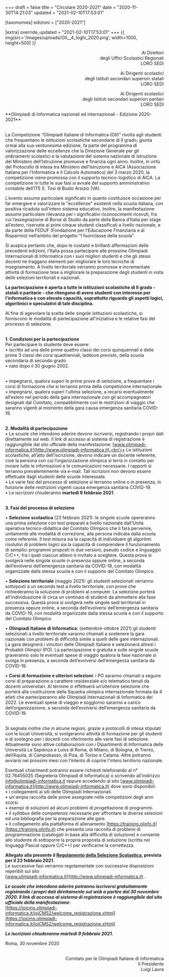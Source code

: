+++
draft = false
title = "Circolare 2020-2021"
date = "2020-11-30T14:21:03"
updated = "2021-02-10T17:53:01"

[taxonomies]
edizioni = ["2020-2021"]

[extra]
override_updated = "2021-02-10T17:53:01"
+++
{{ img(src='/images/uploads/OII__4_loghi_2020.png', width=1000, height=500) }}

<div style="text-align: right;">

Ai Direttori<br/> degli Uffici Scolastici Regionali<br/>LORO SEDI

Ai Dirigenti scolastici<br/> degli Istituti secondari superiori statali<br/>LORO SEDI

Ai Dirigenti scolastici<br/> degli Istituti secondari superiori paritari<br/>LORO SEDI

</div>
**Olimpiadi di Informatica nazionali ed internazionali - Edizione 2020-2021**

<br/>La Competizione “Olimpiadi Italiane di Informatica (OII)” rivolta agli studenti che frequentano le istituzioni scolastiche secondarie di II grado, giunta ormai alla sua ventunesima edizione, fa parte del programma di valorizzazione delle eccellenze che la Direzione Generale per gli ordinamenti scolastici e la valutazione del sistema nazionale di istruzione del Ministero dell’Istruzione promuove e finanzia ogni anno. Inoltre, in virtù del Protocollo di intesa tra Ministero dell’Istruzione e AICA (Associazione Italiana per l’Informatica e il Calcolo Automatico) del 3 marzo 2020, la competizione viene promossa con il supporto tecnico-logistico di AICA. La competizione in tutte le sue fasi si avvale del supporto amministrativo contabile dell’ITE E. Tosi di Busto Arsizio (VA).

L’evento assume particolare significato in quanto costituisce occasione per far emergere e valorizzare le "eccellenze" esistenti nella scuola italiana, con positiva ricaduta sull’intero sistema educativo. Inoltre, la manifestazione assume particolare rilevanza per i significativi riconoscimenti ricevuti, fra cui l’assegnazione di Borse di Studio da parte della Banca d’Italia per stage all’estero, riservate ai primi cinque studenti classificati a livello nazionale, e da parte della FEDUF (Fondazione per l’Educazione Finanziaria e al Risparmio) nell’ambito del progetto “I fuoriclasse della scuola”.

Si auspica pertanto che, dopo le costanti e brillanti affermazioni delle precedenti edizioni, l'Italia possa partecipare alle prossime Olimpiadi Internazionali di Informatica con i suoi migliori studenti e che gli stessi docenti ne traggano elementi per migliorare le loro tecniche di insegnamento. A livello territoriale verranno promosse e incrementate attività di formazione tese a migliorare la preparazione degli studenti in vista delle selezioni territoriali e nazionali.

**La partecipazione è aperta a tutte le istituzioni scolastiche di II grado - statali e paritarie - che ritengono di avere studenti con interesse per l'informatica e con elevate capacità, soprattutto riguardo gli aspetti logici, algoritmici e speculativi di tale disciplina.**

Al fine di agevolare la scelta delle singole istituzioni scolastiche, si forniscono le modalità di partecipazione all'iniziativa e le relative fasi del processo di selezione.

<br/>**1. Condizioni per la partecipazione**<br/>Per partecipare lo studente deve essere:<br/>• iscritto ad una delle prime quattro classi dei corsi quinquennali e delle prime 3 classi dei corsi quadriennali, laddove previsto, della scuola secondaria di secondo grado.<br/>• nato dopo il 30 giugno 2002.

<br/>• impegnarsi, qualora superi le prime prove di selezione, a frequentare i corsi di formazione che si terranno prima della competizione internazionale.<br/>• impegnarsi, qualora superi l'ultima selezione, a recarsi eventualmente all’estero nel periodo della gara internazionale con gli accompagnatori designati dal Comitato, compatibilmente con le restrizioni di viaggio che saranno vigenti al momento della gara causa emergenza sanitaria COVID-19.

<br/>**2. Modalità di partecipazione**<br/>• Le scuole che intendono aderire devono iscriversi, registrando i propri dati direttamente sul web. Il link di accesso al sistema di registrazione è raggiungibile dal sito ufficiale della manifestazione: [www.olimpiadi-informatica.it](http://www.olimpiadi-informatica.it).<br/>• Le istituzioni scolastiche, all’atto dell’iscrizione, devono indicare un docente referente, cioè la persona con cui l’organizzazione olimpica si terrà in contatto per inviare tutte le informazioni e le comunicazioni necessarie. I rapporti si terranno prevalentemente via e-mail. Tali iscrizioni non devono essere effettuate dagli studenti delle scuole interessate.<br/>• Le varie fasi del processo di selezione si terranno online o in presenza, in funzione delle restrizioni vigenti causa emergenza sanitaria COVID-19.<br/>• Le iscrizioni chiuderanno **martedì 9 febbraio 2021**.

<br/>**3. Fasi del processo di selezione**

• **Selezione scolastica** (23 febbraio 2021): le singole scuole opereranno una prima selezione con test preparati a livello nazionale dall’Unità operativa tecnico-didattica del Comitato Olimpico che li farà pervenire, unitamente alle modalità di correzione, alla persona indicata dalla scuola come referente. Il test misura sia la capacità di individuare gli algoritmi risolutivi di problemi logici sia la capacità di comprendere il funzionamento di semplici programmi proposti in due versioni, pseudo codice e linguaggio C/C++, fra i quali ciascun allievo è invitato a scegliere. Questa prova si svolgerà nelle singole scuole in presenza oppure online, a seconda dell’evolversi dell’emergenza sanitaria da COVID-19, con modalità organizzate dalla stessa scuola e con il supporto del Comitato Olimpico.

• **Selezione territoriale** (maggio 2021): gli studenti selezionati verranno sottoposti a un secondo test a livello territoriale, con prove che richiederanno la soluzione di problemi al computer. La selezione porterà all'individuazione di circa un centinaio di studenti da ammettere alla fase successiva. Questa prova si svolgerà nelle singole sedi territoriali in presenza oppure online, a seconda dell’evolversi dell’emergenza sanitaria da COVID-19, con modalità organizzate dalla stessa scuola e con il supporto del Comitato Olimpico.

• **Olimpiadi Italiane di Informatica**: (settembre-ottobre 2021) gli studenti selezionati a livello territoriale saranno chiamati a sostenere la gara nazionale con problemi di difficoltà simile a quelli delle gare internazionali. La gara designerà i vincitori delle Olimpiadi Italiane e selezionerà altresì i Probabili Olimpici (PO). La partecipazione è gratuita e sulle singole scuole graveranno solo le eventuali spese di viaggio qualora la fase nazionale si svolga in presenza, a seconda dell’evolversi dell’emergenza sanitaria da COVID-19.

• **Corsi di formazione e ulteriori selezioni**: i PO saranno chiamati a seguire corsi di preparazione a carattere residenziale e/o telematico tenuti da docenti universitari. Al termine si effettuerà un’ulteriore selezione che porterà alla costituzione della Squadra olimpica internazionale formata da 4 atleti che parteciperanno alle Olimpiadi Internazionali di Informatica del 2022. Le eventuali spese di viaggio e soggiorno saranno a carico dell’organizzazione, a seconda dell’evolversi dell’emergenza sanitaria da COVID-19.

<br/>Si segnala inoltre che in alcune regioni, grazie a protocolli di intesa stipulati con le locali Università, si svolgeranno attività di formazione per gli studenti e di sostegno per i docenti con riferimento alle varie fasi di selezione. Attualmente sono attive collaborazioni con i Dipartimenti di Informatica delle Università La Sapienza e Luiss di Roma, di Milano, di Bologna, di Trento, dell’Aquila, di Campobasso, di Pisa, di Torino e Catania. Altre potranno avviarsi nei prossimi mesi con l’intento di coprire l'intero territorio nazionale.

Eventuali chiarimenti potranno essere richiesti telefonando al n° 02.76455025 (Segreteria Olimpiadi di Informatica) o scrivendo all'indirizzo [info@olimpiadi-informatica.it](mailto:info@olimpiadi-informatica.it) oppure accedendo al sito [www.olimpiadi-informatica.it](http://www.olimpiadi-informatica.it) dove sono disponibili:<br/>• i collegamenti ai siti delle Olimpiadi Internazionali.<br/>• un'ampia raccolta delle prove assegnate nelle competizioni degli anni scorsi.<br/>• esempi di soluzioni ad alcuni problemi di progettazione di programmi.<br/>• il _syllabus_ delle competenze necessarie per affrontare le diverse selezioni ed una bibliografia per la preparazione alle gare.<br/>• il collegamento alla piattaforma di allenamento [https://training.olinfo.it](https://training.olinfo.it) che presenta una raccolta di problemi di programmazione (catalogati in base alla difficoltà di soluzione) e consente allo studente di sottoporre la propria proposta di soluzione (scritta nei linguaggi Pascal oppure C/C++) per verificarne la correttezza.

**Allegato alla presente il [Regolamento della Selezione Scolastica](/oldsite/190/Regolamento_Selezione_Scolastica_23febbraio2021.pdf), prevista per il 23 febbraio 2021.**<br/>Le successive fasi verranno regolamentate con successive disposizioni reperibili sul sito<br/>[www.olimpiadi-informatica.it](http://www.olimpiadi-informatica.it) .

_**Le scuole che intendono aderire potranno iscriversi gratuitamente registrando i propri dati direttamente sul web a partire dal 30 novembre 2020. Il link di accesso al sistema di registrazione è raggiungibile dal sito ufficiale della manifestazione:**_<br/>[https://ioicms.olimpiadi-informatica.it/ioiCMS2/welcome_registrazione.xhtml](https://ioicms.olimpiadi-informatica.it/ioiCMS2/welcome_registrazione.xhtml)

_**Le iscrizioni chiuderanno martedì 9 febbraio 2021.**_

Roma, 30 novembre 2020

<div style="text-align: right;">

<br/> Comitato per le Olimpiadi Italiane di Informatica<br/> Il Presidente <br/> Luigi Laura

</div>
